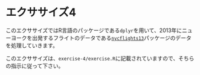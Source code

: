 # エクササイズ4

このエクササイズではR言語のパッケージである`dplyr`を用いて、2013年にニューヨークを出発するフライトのデータである[`nycflights13`](https://cran.r-project.org/web/packages/nycflights13/index.html)パッケージのデータを処理していきます。

このエクササイズは、`exercise-4/exercise.R`に記載されていますので、そちらの指示に従って下さい。

